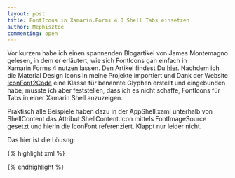 ```yaml
---
layout: post
title: FontIcons in Xamarin.Forms 4.0 Shell Tabs einsetzen
author: Mephisztoe
commenting: open
---
```


Vor kurzem habe ich einen spannenden Blogartikel von James Montemagno gelesen, in dem er erläutert, wie sich FontIcons gan einfach in Xamarin.Forms 4 nutzen lassen. Den Artikel findest Du [hier][jm-xf4-fonticons]. Nachdem ich die Material Design Icons in meine Projekte importiert und Dank der Website [IconFont2Code][icon-font-2-code] eine Klasse für benannte Glyphen erstellt und eingebunden habe, musste ich aber feststellen, dass ich es nicht schaffe, FontIcons für Tabs in einer Xamarin Shell anzuzeigen.

Praktisch alle Beispiele haben dazu in der AppShell.xaml unterhalb von ShellContent das Attribut ShellContent.Icon mittels FontImageSource gesetzt und hierin die IconFont referenziert. Klappt nur leider nicht.

Das hier ist die Löusng:

{% highlight xml %}

<Tab Title="About">
	<Tab.Icon>
    	<FontImageSource FontFamily="{DynamicResource MaterialFontFamily}"
         				 Glyph="{x:Static local:IconFont.InformationOutline}"
                         Size="30"
                         Color="{StaticResource IconColor}" />
	</Tab.Icon>
    <ShellContent Shell.NavBarIsVisible="False"
				  ContentTemplate="{DataTemplate views:AboutView}" />
</Tab>

{% endhighlight %}

[jm-xf4-fonticons]: https://montemagno.com/using-font-icons-in-xamarin-forms-goodbye-images-hello-fonts/
[icon-font-2-code]: https://andreinitescu.github.io/IconFont2Code/
